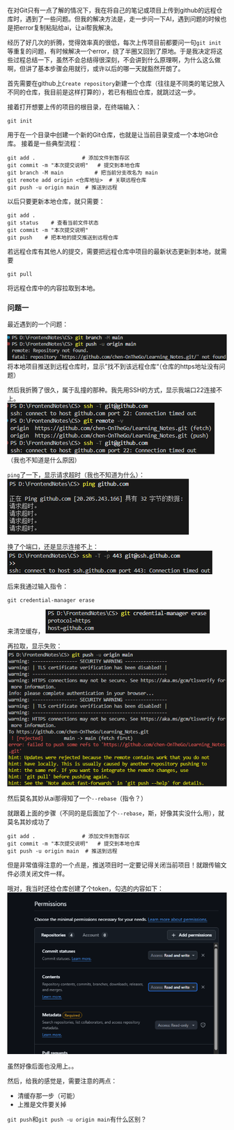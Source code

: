 
在对Git只有一点了解的情况下，我在将自己的笔记或项目上传到github的远程仓库时，遇到了一些问题。但我的解决方法是，走一步问一下AI，遇到问题的时候也是把error复制粘贴给ai，让ai帮我解决。

经历了好几次的折腾，觉得效率真的很低，每次上传项目前都要问一句`git init`等重复的问题，有时候解决一个error，绕了半圈又回到了原地。于是我决定将这些过程总结一下，虽然不会总结得很深刻，不会讲到什么原理啊，为什么这么做啊，但讲了基本步骤会用就行，或许以后的哪一天就豁然开朗了。

首先需要在github上`Create repository`新建一个仓库（往往是不同类的笔记放入不同的仓库，我目前是这样打算的），若已有相应仓库，就跳过这一步。

接着打开想要上传的项目的根目录，在终端输入：
```
git init
```
用于在一个目录中创建一个新的Git仓库，也就是让当前目录变成一个本地Git仓库。
接着是一些典型流程：
```
git add .               # 添加文件到暂存区
git commit -m "本次提交说明"   # 提交到本地仓库
git branch -M main          # 把当前分支改名为 main
git remote add origin <仓库地址>  # 关联远程仓库
git push -u origin main  # 推送到远程
```

以后只要更新本地仓库，就只需要：
```
git add .
git status    # 查看当前文件状态
git commit -m "本次提交说明"
git push    # 把本地的提交推送到远程仓库
```

若远程仓库有其他人的提交，需要把远程仓库中项目的最新状态更新到本地，就需要
```
git pull
```
将远程仓库中的内容拉取到本地。


### 问题一

最近遇到的一个问题：

![](../img/Pasted%20image%2020250922141217.png)
将本地项目推送到远程仓库时，显示”找不到该远程仓库“（仓库的https地址没有问题）

然后我折腾了很久，属于乱撞的那种。我先用SSH的方式，显示我端口22连接不上。
![](../img/Pasted%20image%2020250922141555.png)
（我也不知道是什么原因）

`ping`了一下，显示请求超时（我也不知道为什么）：
![](../img/Pasted%20image%2020250922141735.png)

换了个端口，还是显示连接不上：
![](../img/Pasted%20image%2020250922141837.png)

后来我通过输入指令：
```
git credential-manager erase
```
来清空缓存，
![](../img/Pasted%20image%2020250922142107.png)

再拉取，显示失败：
![](../img/Pasted%20image%2020250922142206.png)

然后莫名其妙从ai那得知了一个`--rebase`（指令？）

就跟着上面的步骤（不同的是后面加了个`--rebase`，斯，好像其实没什么用），就莫名其妙成功了
```
git add .               # 添加文件到暂存区
git commit -m "本次提交说明"   # 提交到本地仓库
git push -u origin main  # 推送到远程
```

但是非常值得注意的一个点是，推送项目时一定要记得关闭当前项目！就跟传输文件必须关闭文件一样。

哦对，我当时还给仓库创建了个token，勾选的内容如下：
![](../img/Pasted%20image%2020250922133402.png)

虽然好像后面也没用上。。

然后，给我的感觉是，需要注意的两点：
- 清缓存那一步（可能）
- 上推是文件要关掉



`git push`和`git push -u origin main`有什么区别？